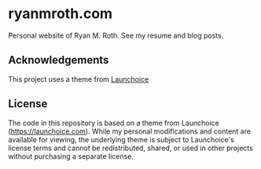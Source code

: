 # ryanmroth.com

Personal website of Ryan M. Roth. See my resume and blog posts.

## Acknowledgements

This project uses a theme from [Launchoice](https://launchoice.com)

## License

The code in this repository is based on a theme from Launchoice (https://launchoice.com).
While my personal modifications and content are available for viewing, the underlying theme
is subject to Launchoice's license terms and cannot be redistributed, shared, or used in
other projects without purchasing a separate license.
